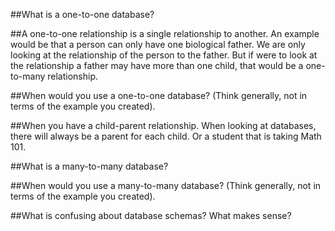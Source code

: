 ##What is a one-to-one database?

##A one-to-one relationship is a single relationship to another.  An example would be that a person can only have one biological father. We are only looking at the relationship of the person to the father. But if were to look at the relationship a father may have more than one child, that would be a one-to-many relationship.

##When would you use a one-to-one database? (Think generally, not in terms of the example you created).

##When you have a child-parent relationship. When looking at databases, there will always be a parent for each child. Or a student that is taking Math 101.

##What is a many-to-many database?



##When would you use a many-to-many database? (Think generally, not in terms of the example you created).



##What is confusing about database schemas? What makes sense?